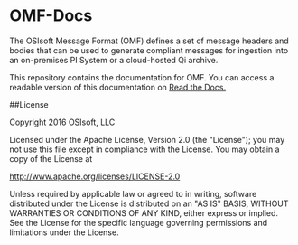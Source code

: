 # OMF-Docs
The OSIsoft Message Format (OMF) defines a set of message headers and bodies that can be used to generate compliant messages for ingestion into an on-premises PI System or a cloud-hosted Qi archive.

This repository contains the documentation for OMF. You can access a readable version of this documentation on [Read the Docs.](http://omf-docs.osisoft.com)

##License

Copyright 2016 OSIsoft, LLC

Licensed under the Apache License, Version 2.0 (the "License"); you may not use this file except in compliance with the License. You may obtain a copy of the License at

http://www.apache.org/licenses/LICENSE-2.0

Unless required by applicable law or agreed to in writing, software distributed under the License is distributed on an "AS IS" BASIS, WITHOUT WARRANTIES OR CONDITIONS OF ANY KIND, either express or implied. See the License for the specific language governing permissions and limitations under the License.